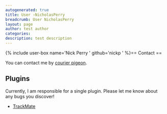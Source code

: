 ```yaml
---
autogenerated: true
title: User ›NicholasPerry
breadcrumb: User NicholasPerry
layout: page
author: test author
categories: 
description: test description
---
```


{% include user-box name='Nick Perry ' github='nickp ' %}== Contact ==

You can contact me by [courier pigeon](mailto_nicholas.m.perry_at_gmail.com).

## Plugins

Currently, I am responsible for a single plugin. Please let me know about any bugs you discover\!

  - [TrackMate](TrackMate "wikilink")
